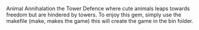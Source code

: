 Animal Annihalation the Tower Defence where cute animals leaps towards freedom
but are hindered by towers. To enjoy this gem, simply use the makefile (make, 
makes the game) this will create the game in the bin folder.